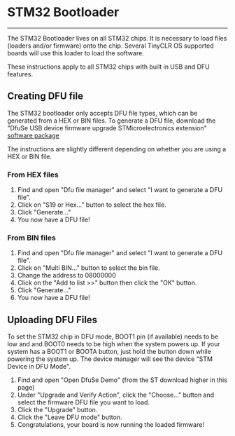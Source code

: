 # STM32 Bootloader
---
The STM32 Bootloader lives on all STM32 chips. It is necessary to load files (loaders and/or firmware) onto the chip. Several TinyCLR OS supported boards will use this loader to load the software.

These instructions apply to all STM32 chips with built in USB and DFU features.

## Creating DFU file
The STM32 bootloader only accepts DFU file types, which can be generated from a HEX or BIN files. To generate a DFU file, download the "DfuSe USB device firmware upgrade STMicroelectronics extension" [software package](http://www.st.com/en/development-tools/stsw-stm32080.html)

The instructions are slightly different depending on whether you are using a HEX or BIN file.

### From HEX files
1. Find and open "Dfu file manager" and select "I want to generate a DFU file".
2. Click on "S19 or Hex..." button to select the hex file.
3. Click "Generate..."
4. You now have a DFU file!

### From BIN files
1. Find and open "Dfu file manager" and select "I want to generate a DFU file".
2. Click on "Multi BIN..." button to select the bin file.
3. Change the address to 08000000
4. Click on the "Add to list >>" button then click the "OK" button.
5. Click "Generate..."
6. You now have a DFU file!

## Uploading DFU Files
To set the STM32 chip in DFU mode, BOOT1 pin (if available) needs to be low and and BOOT0 needs to be high when the system powers up. If your system has a BOOT1 or BOOTA button, just hold the button down while powering the system up. The device manager will see the device "STM Device in DFU Mode".
1. Find and open "Open DfuSe Demo" (from the ST download higher in this page)
2. Under "Upgrade and Verify Action", click the "Choose..." button and select the firmware DFU file you want to load.
3. Click the "Upgrade" button.
4. Click the "Leave DFU mode" button.
5. Congratulations, your board is now running the loaded firmware!
